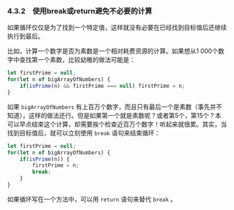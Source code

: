 ### 4.3.2　使用break或return避免不必要的计算

如果循环仅仅是为了找到一个特定值，这样就没有必要在已经找到目标值后还继续执行到最后。

比如，计算一个数字是否为素数是一个相对耗费资源的计算。如果想从1 000个数字中查找第一个素数，比较幼稚的做法可能是：

```javascript
let firstPrime = null;
for(let n of bigArrayOfNumbers) {
    if(isPrime(n) && firstPrime === null) firstPrime = n;
}
```

如果 `bigArrayOfNumbers` 有上百万个数字，而且只有最后一个是素数（事先并不知道），这样的做法还行。但是如果第一个就是素数呢？或者第5个，第15个？本可以早点结束这个计算，却需要挨个检查近百万个数字！听起来就很累。其实，当找到目标值后，就可以立刻使用 `break` 语句来结束循环：

```javascript
let firstPrime = null;
for(let n of bigArrayOfNumbers) {
    if(isPrime(n)) {
        firstPrime = n;
        break;
    }
}
```

如果循环写在一个方法中，可以用 `return` 语句来替代 `break` 。

